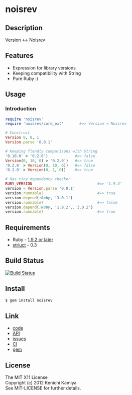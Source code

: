 noisrev
========

Description
-----------

Version <-> Noisrev

Features
--------

* Expression for library versions
* Keeping compatibility with String
* Pure Ruby :)

Usage
-----

### Introduction

```ruby
require 'noisrev'
require 'noisrev/core_ext'       #=> Version = Noisrev

# Construct
Version 0, 0, 1
Version.parse '0.0.1'

# Keeping flendly comparisons with String
'0.10.0' > '0.2.0')            #=> false
Version(0, 10, 0) > '0.2.0')   #=> true
'0.2.0' > Version(0, 10, 0))   #=> false
'0.2.0' > Version(0, 1, 0))    #=> true

# Has tiny dependency checker
RUBY_VERSION                             #=> '1.9.3'
version = Version.parse '0.0.1'
version.runnable?                        #=> true
version.depend(:Ruby, '3.0.1')
version.runnable?                        #=> false
version.depend(:Ruby, '1.9.2'..'3.0.2')
version.runnable?                        #=> true
```

Requirements
-------------

* Ruby - [1.9.2 or later](http://travis-ci.org/#!/kachick/noisrev)
* [striuct](https://github.com/kachick/striuct) - 0.3

Build Status
-------------

[![Build Status](https://secure.travis-ci.org/kachick/noisrev.png)](http://travis-ci.org/kachick/noisrev)

Install
-------

```bash
$ gem install noisrev
```

Link
----

* [code](https://github.com/kachick/noisrev)
* [API](http://kachick.github.com/noisrev/yard/frames.html)
* [issues](https://github.com/kachick/noisrev/issues)
* [CI](http://travis-ci.org/#!/kachick/noisrev)
* [gem](https://rubygems.org/gems/noisrev)

License
--------

The MIT X11 License  
Copyright (c) 2012 Kenichi Kamiya  
See MIT-LICENSE for further details.
